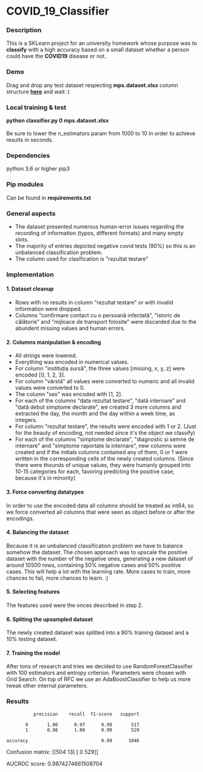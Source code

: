 # COVID_19_Classifier

### Description
This is a SKLearn project for an university homework whose purpose was to <strong>classify</strong> with a high accuracy based on a small dataset whether a person could have the <strong>COVID19</strong> disease or not. 

### Demo
Drag and drop any test dataset respecting <strong>mps.dataset.xlsx</strong> column structure <a href="https://mps-covid-19-backend.herokuapp.com/"><strong>here</strong></a> and wait :)

### Local training & test
<strong>python classifier.py 0 mps.dataset.xlsx</strong><br><br>
Be sure to lower the n_estimators param from 1000 to 10 in order to achieve results in seconds.

### Dependencies
python 3.6 or higher
pip3

### Pip modules
Can be found in <strong>requirements.txt</strong>

### General aspects
- The dataset presented numerous human-error issues regarding the recording of information (typos, different formats) and many empty slots.
- The majority of entries depicted negative covid tests (90%) so this is an unbalanced classification problem.
- The column used for clasification is "rezultat testare"

### Implementation
#### 1. Dataset cleanup
- Rows with no results in column "rezultat testare" or with invalid information were dropped.
- Columns "confirmare contact cu o persoană infectată", "istoric de călătorie" and "mijloace de transport folosite" were discarded due to the abundent missing values and human errors.
#### 2. Columns manipulation & encoding
- All strings were lowered.
- Everything was encoded in numerical values.
- For column "instituția sursă", the three values [missing, x, y, z] were encoded [0, 1, 2, 3].
- For column "vârstă" all values were converted to numeric and all invalid values were converted to 0.
- The column "sex" was encoded with [1, 2].
- For each of the columns "data rezultat testare", "dată internare" and "dată debut simptome declarate",
	we created 3 more columns and extracted the day, the month and the day within a week time, as integers.
- For column "rezultat testare", the results were encoded with 1 or 2. (Just for the beauty of encoding, not needed since it's the object we classify)
- For each of the columns "simptome declarate", "diagnostic și semne de internare" and "simptome raportate la internare", new columns were created and if the initials columns contained any of them, 0 or 1 were written in the corresponding cells of the newly created columns. (Since there were thounds of unique values, they were humanly grouped into 10-15 categories for each, favoring predicting the positive case, because it's in minority)
#### 3. Force converting datatypes
In order to use the encoded data all columns should be treated as int64, so we force converted all columns that were seen as object before or after the encodings.
#### 4. Balancing the dataset
Because it is an unbalanced classification problem we have to balance somehow the dataset. The chosen approach was to upscale the positive dataset with the number of the negative ones, generating a new dataset of around 10500 rows, containing 50% negative cases and 50% positive cases.
This will help a lot with the learning rate. More cases to train, more chances to fail, more chances to learn. :)
#### 5. Selecting features
The features used were the onces described in step 2.
#### 6. Spliting the upsampled dataset
The newly created dataset was splitted into a 90% training dataset and a 10% testing dataset.
#### 7. Training the model
After tons of research and tries we decided to use RandomForestClassifier with 100 estimators and entropy criterion. Parameters were chosen with Grid Search.
On top of RFC we use an AdaBoostClassifier to help us more tweak other internal parameters.

### Results
              precision    recall  f1-score   support

           0       1.00      0.97      0.99       517
           1       0.98      1.00      0.99       529

    accuracy                           0.99      1046

Confusion matrix:
[[504  13]
 [  0 529]]

AUCROC score:
0.9874274661508704


